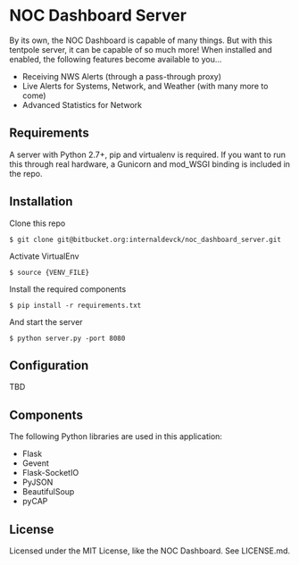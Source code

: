 # NOC Dashboard Server
By its own, the NOC Dashboard is capable of many things. But with this tentpole server, it can be capable of so much more! When installed and enabled, the following features become available to you...

* Receiving NWS Alerts (through a pass-through proxy)
* Live Alerts for Systems, Network, and Weather (with many more to come)
* Advanced Statistics for Network

## Requirements
A server with Python 2.7+, pip and virtualenv is required. If you want to run this through real hardware, a Gunicorn and mod\_WSGI binding is included in the repo.

## Installation
Clone this repo
```shell
$ git clone git@bitbucket.org:internaldevck/noc_dashboard_server.git
```

Activate VirtualEnv
```shell
$ source {VENV_FILE}
```

Install the required components
```shell
$ pip install -r requirements.txt
```

And start the server
```shell
$ python server.py -port 8080
```

## Configuration
TBD

## Components
The following Python libraries are used in this application:
* Flask
* Gevent
* Flask-SocketIO
* PyJSON
* BeautifulSoup
* pyCAP

## License
Licensed under the MIT License, like the NOC Dashboard. See LICENSE.md.